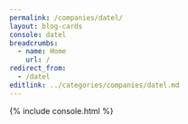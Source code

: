 ```yaml
---
permalink: /companies/datel/
layout: blog-cards
console: datel
breadcrumbs:
  - name: Home
    url: /
redirect_from:
  - /datel
editlink: ../categories/companies/datel.md
---
```

{% include console.html %}
